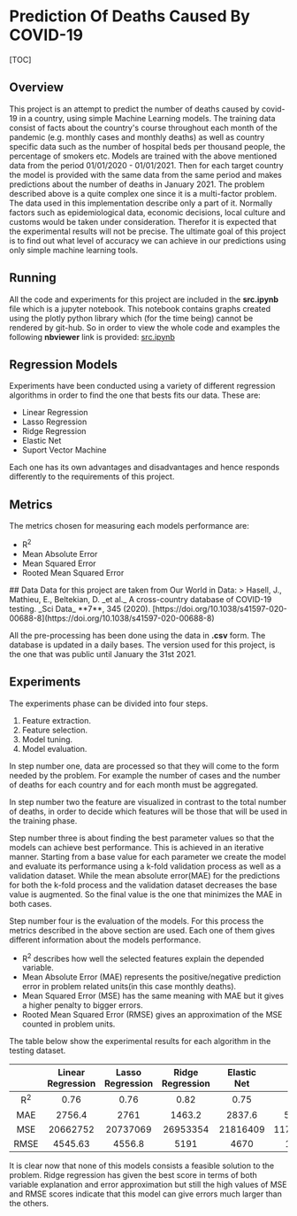 # Prediction Of Deaths Caused By COVID-19

[TOC]

## Overview

This project is an attempt to predict the number of deaths caused by covid-19 in a  country, using simple Machine Learning models. The training data consist of facts about the country's  course throughout each month of the pandemic  (e.g. monthly cases and monthly deaths) as well as country specific data such as the number of hospital beds per thousand people, the percentage of smokers etc.                                                                                                     Models are trained with the above mentioned data from the period  01/01/2020 - 01/01/2021. Then for each target country the model is provided with the same data from the same period  and makes predictions about the number of deaths in January 2021.                                                                                            The problem described above is a quite complex one since it is a multi-factor problem. The data used in this implementation describe only a part of it. Normally factors such as epidemiological data, economic decisions, local culture and customs  would be taken under consideration. Therefor it is expected that the experimental results will not be precise. The ultimate goal of this project is to find out what level of accuracy we can achieve in our predictions using only simple machine learning tools.

## Running

All the code and experiments for this project are included in the **src.ipynb** file which is a jupyter notebook.                                                                                   This notebook contains graphs created using the plotly python library which (for the time being) cannot be rendered by git-hub.
So in order to view the whole code and examples the following **nbviewer** link is provided:
[src.ipynb](https://nbviewer.jupyter.org/github/vGkatsis/Prediction_Of_Number_Of_Deaths_Caused_By_COVID-19/blob/devel/src.ipynb?flush_cache=true)

## Regression Models

Experiments have been conducted using a variety of different regression algorithms in order to find the one that bests fits
our data. These are:

<ul>
<li> Linear Regression </li>
<li> Lasso Regression </li>
<li> Ridge Regression </li>
<li> Elastic Net </li>
<li> Suport Vector Machine </li>
</ul>

Each one has its own advantages and disadvantages and hence responds differently to the requirements of this project.

## Metrics

The metrics chosen for measuring each models performance are:

<ul>
<li>R<sup>2</sup></li>
<li>Mean Absolute Error</li>
<li>Mean Squared Error</li>
<li>Rooted Mean Squared Error</li>
</ul>
## Data
Data for this project are taken from Our World in Data:
> Hasell, J., Mathieu, E., Beltekian, D. _et al._ A cross-country database of COVID-19 testing. _Sci Data_ **7**, 345 (2020). [https://doi.org/10.1038/s41597-020-00688-8](https://doi.org/10.1038/s41597-020-00688-8)

All the pre-processing has been done using the data in **.csv** form. The database is updated in a daily bases. The version used for this project, is the one that was public until January the 31st 2021.

## Experiments

The experiments phase can be divided into four steps.

1. Feature extraction.
2. Feature selection.
3. Model tuning.
4. Model evaluation.

In step number one, data are processed so that they will come to the form needed by the problem. For example the number of cases and the number of deaths for each country and for each month must be aggregated.

In step number two the feature are visualized in contrast to the  total number of deaths, in order to decide which features will be those that will be used in the training phase.

Step number three is about finding the best parameter values so that the models can achieve best performance. This is achieved in an iterative manner. Starting from a base value for each parameter we create the model and evaluate its performance using a k-fold validation process as well as a validation dataset. While the mean absolute error(MAE) for the predictions for both the k-fold process and the validation dataset decreases the base value is augmented. So the final value is the one that minimizes the MAE in both cases.

Step number four is the evaluation of the models. For this process the metrics described in the above section are used. Each one of them gives different information about the models performance.

- R<sup>2</sup>  describes how well the selected features explain the depended variable.
- Mean Absolute Error (MAE) represents the positive/negative prediction error in problem related units(in this case monthly deaths).
- Mean Squared Error (MSE)  has the same meaning with MAE but it gives a higher penalty to bigger errors.
- Rooted Mean Squared Error (RMSE) gives an approximation of the MSE counted in problem units.

The table below show the experimental results for each algorithm in the testing dataset.

|               | Linear Regression | Lasso Regression | Ridge Regression | Elastic Net |    SVM    |
| :-----------: | :---------------: | :--------------: | :--------------: | :---------: | :-------: |
| R<sup>2</sup> |       0.76        |       0.76       |       0.82       |    0.75     |   -0.34   |
|      MAE      |      2756.4       |       2761       |      1463.2      |   2837.6    |  5508.6   |
|      MSE      |     20662752      |     20737069     |     26953354     |  21816409   | 117010907 |
|     RMSE      |      4545.63      |      4556.8      |       5191       |    4670     |   10817   |

It is clear now that none of this models consists a feasible solution to the problem. Ridge regression has given the best score in terms of both variable explanation and error approximation but still the high values of MSE and RMSE scores indicate that this model can give errors much larger than the others.